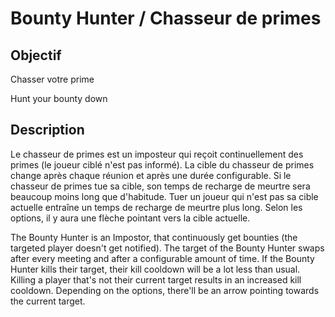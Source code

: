 # Bounty Hunter / Chasseur de primes

## Objectif

Chasser votre prime

Hunt your bounty down

## Description

Le chasseur de primes est un imposteur qui reçoit continuellement des primes (le joueur ciblé n'est pas informé). La cible du chasseur de primes change après chaque réunion et après une durée configurable. Si le chasseur de primes tue sa cible, son temps de recharge de meurtre sera beaucoup moins long que d'habitude. Tuer un joueur qui n'est pas sa cible actuelle entraîne un temps de recharge de meurtre plus long. Selon les options, il y aura une flèche pointant vers la cible actuelle.

The Bounty Hunter is an Impostor, that continuously get bounties (the targeted player doesn't get notified). The target of the Bounty Hunter swaps after every meeting and after a configurable amount of time. If the Bounty Hunter kills their target, their kill cooldown will be a lot less than usual. Killing a player that's not their current target results in an increased kill cooldown. Depending on the options, there'll be an arrow pointing towards the current target.